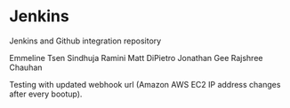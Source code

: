 # Jenkins
Jenkins and Github integration repository 

Emmeline Tsen
Sindhuja Ramini
Matt DiPietro
Jonathan Gee
Rajshree Chauhan

Testing with updated webhook url (Amazon AWS EC2 IP address changes after every bootup).
